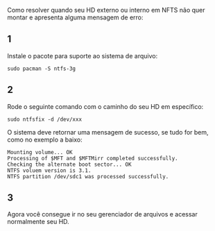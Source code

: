 Como resolver quando seu HD externo ou interno em NFTS não quer montar e apresenta alguma mensagem de erro:

## 1

Instale o pacote para suporte ao sistema de arquivo:
```
sudo pacman -S ntfs-3g
```

## 2

Rode o seguinte comando com o caminho do seu HD em específico:
```
sudo ntfsfix -d /dev/xxx
```

O sistema deve retornar uma mensagem de sucesso, se tudo for bem, como no exemplo a baixo:
```
Mounting volume... OK
Processing of $MFT and $MFTMirr completed successfully.
Checking the alternate boot sector... OK
NTFS voluem version is 3.1.
NTFS partition /dev/sdc1 was processed successfully.
```

## 3

Agora você consegue ir no seu gerenciador de arquivos e acessar normalmente seu HD.
